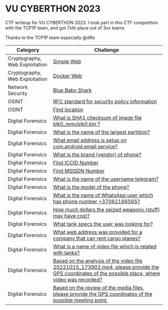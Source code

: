 # VU CYBERTHON 2023
CTF writeup for VU CYBERTHON 2023. I took part in this CTF competition with the TCP1P team, and got 7xth place out of 3xx teams

Thanks to the TCP1P team especially @dRe

| Category | Challenge |
| --- | --- |
| Cryptography, Web Exploitation | [Simple Web](/VU%20CYBERTHON%202023/Simple%20Web/)
| Cryptography, Web Exploitation | [Docker Web](/VU%20CYBERTHON%202023/Docker%20Web/)
| Network Security | [Blue Baby Shark](/VU%20CYBERTHON%202023/Blue%20Baby%20Shark/)
| OSINT | [RFC standard for security policy information](/VU%20CYBERTHON%202023/RFC%20standard%20for%20security%20policy%20information/)
| OSINT | [Find location](/VU%20CYBERTHON%202023/Find%20location/)
| Digital Forensics | [What is SHA1 checksum of image file blk0_mmcblk0.bin ?](/VU%20CYBERTHON%202023/What%20is%20SHA1%20checksum%20of%20image%20file%20blk0_mmcblk0.bin/)
| Digital Forensics | [What is the name of the largest partition?](/VU%20CYBERTHON%202023/What%20is%20the%20name%20of%20the%20largest%20partition/)
| Digital Forensics | [What email address is setup on com.android.email service?](/VU%20CYBERTHON%202023/What%20email%20address%20is%20setup%20on%20com.android.email%20service/)
| Digital Forensics | [What is the brand (vendor) of phone?](/VU%20CYBERTHON%202023/What%20is%20the%20brand%20(vendor)%20of%20phone/)
| Digital Forensics | [Find ICCID Number](/VU%20CYBERTHON%202023/Find%20ICCID%20Number/)
| Digital Forensics | [Find MSISDN Number](/VU%20CYBERTHON%202023/Find%20MSISDN%20Number/)
| Digital Forensics | [What is the name of the username telegram?](/VU%20CYBERTHON%202023/What%20is%20the%20name%20of%20the%20username%20telegram/)
| Digital Forensics | [What is the model of the phone?](/VU%20CYBERTHON%202023/What%20is%20the%20model%20of%20the%20phone/)
| Digital Forensics | [What is the name of WhatsApp user which has phone number +37062166565?](/VU%20CYBERTHON%202023/What%20is%20the%20name%20of%20WhatsApp%20user%20which%20has%20phone%20number%20%2B37062166565/)
| Digital Forensics | [How much dollars the seized weapons (stuff) may have cost?](/VU%20CYBERTHON%202023/How%20much%20dollars%20the%20seized%20weapons%20(stuff)%20may%20have%20cost/)
| Digital Forensics | [What tank specs the user was looking for?](/VU%20CYBERTHON%202023/What%20tank%20specs%20the%20user%20was%20looking%20for/)
| Digital Forensics | [What web address was provided for a company that can rent cargo planes?](/VU%20CYBERTHON%202023/What%20web%20address%20was%20provided%20for%20a%20company%20that%20can%20rent%20cargo%20planes/)
| Digital Forensics | [What is a name of video file which is related with tanks?](/VU%20CYBERTHON%202023/What%20is%20a%20name%20of%20video%20file%20which%20is%20related%20with%20tanks/)
| Digital Forensics | [Based on the analysis of the video file 20221015_173902.mp4, please provide the GPS coordinates of the possible place, where video was recorded?](/VU%20CYBERTHON%202023/Based%20on%20the%20analysis%20of%20the%20video%20file%2020221015_173902.mp4%2C%20please%20provide%20the%20GPS%20coordinates%20of%20the%20possible%20place%2C%20where%20video%20was%20recorded/)
| Digital Forensics | [Based on the review of the media files, please provide the GPS coordinates of the possible meeting point.](/VU%20CYBERTHON%202023/Based%20on%20the%20review%20of%20the%20media%20files%2C%20please%20provide%20the%20GPS%20coordinates%20of%20the%20possible%20meeting%20point/)